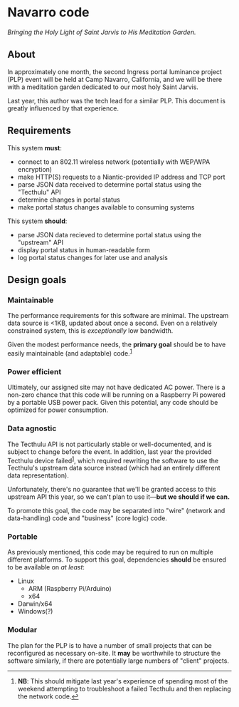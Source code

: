 # Navarro code
*Bringing the Holy Light of Saint Jarvis to His Meditation Garden.*


## About

In approximately one month, the second Ingress portal luminance project (PLP) event will be held at Camp Navarro, California, and we will be there with a meditation garden dedicated to our most holy Saint Jarvis.

Last year, this author was the tech lead for a similar PLP. This document is greatly influenced by that experience.

## Requirements
This system **must**:

- connect to an 802.11 wireless network (potentially with WEP/WPA encryption)
- make HTTP(S) requests to a Niantic-provided IP address and TCP port
- parse JSON data received to determine portal status using the "Tecthulu" API
- determine changes in portal status
- make portal status changes available to consuming systems

This system **should**:

- parse JSON data recieved to determine portal status using the "upstream" API
- display portal status in human-readable form
- log portal status changes for later use and analysis

## Design goals

### Maintainable
The performance requirements for this software are minimal. The upstream data source is <1KB, updated about once a second. Even on a relatively constrained system, this is *exceptionally* low bandwidth.

Given the modest performance needs, the **primary goal** should be to have easily maintainable (and adaptable) code.<sup name='a1'>[1](#f1)</sup>

### Power efficient
Ultimately, our assigned site may not have dedicated AC power. There is a non-zero chance that this code will be running on a Raspberry Pi powered by a portable USB power pack. Given this potential, any code should be optimized for power consumption.

### Data agnostic
The Tecthulu API is not particularly stable or well-documented, and is subject to change before the event. In addition, last year the provided Tecthulu device failed<sup name='a1'>[1](#f1)</sup>, which required rewriting the software to use the Tecthulu's upstream data source instead (which had an entirely different data representation).

Unfortunately, there's no guarantee that we'll be granted access to this upstream API this year, so we can't plan to use it—**but we should if we can.**

To promote this goal, the code may be separated into "wire" (network and data-handling) code and "business" (core logic) code.

### Portable
As previously mentioned, this code may be required to run on multiple different platforms.
To support this goal, dependencies **should** be ensured to be available on *at least*:

  - Linux
    - ARM (Raspberry Pi/Arduino)
    - x64
  - Darwin/x64
  - Windows(?)

### Modular
The plan for the PLP is to have a number of small projects that can be reconfigured as necessary on-site. It **may** be worthwhile to structure the software similarly, if there are potentially large numbers of "client" projects.

---
1. <b id='f1'>NB</b>: This should mitigate last year's experience of spending most of the weekend attempting to troubleshoot a failed Tecthulu and then replacing the network code.[↩](#a1)
